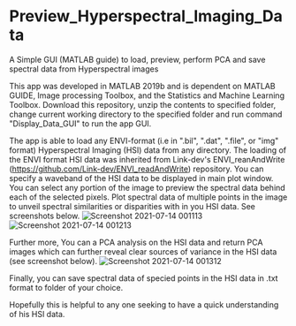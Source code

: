 # Preview_Hyperspectral_Imaging_Data
A Simple GUI (MATLAB guide) to load, preview, perform PCA and save spectral data from Hyperspectral images

This app was developed in MATLAB 2019b and is dependent on MATLAB GUIDE, Image processing Toolbox, and the Statistics and Machine Learning Toolbox.
Download this repository, unzip the contents to specified folder, change current working directory to the specified folder and run command "Display_Data_GUI" to run the app GUI.

The app is able to load any ENVI-format (i.e in ".bil", ".dat", ".file", or "img" format) Hyperspectral Imaging (HSI) data from any directory. The loading of the ENVI format HSI data was inherited from Link-dev's ENVI_reanAndWrite (https://github.com/Link-dev/ENVI_readAndWrite) repository.
You can specify a waveband of the HSI data to be displayed in main plot window. You can select any portion of the image to preview the spectral data behind each of the selected pixels. Plot spectral data of multiple points in the image to unveil spectral similarities or disparities with in you HSI data. See screenshots below.
![Screenshot 2021-07-14 001113](https://user-images.githubusercontent.com/49397327/125479710-763d24fc-12c7-48ad-99b5-c11ad043f130.png)
![Screenshot 2021-07-14 001213](https://user-images.githubusercontent.com/49397327/125479974-27385dc6-2e22-4f0e-8c9b-dd0334ef533b.png)

Further more, You can a PCA analysis on the HSI data and return PCA images which can further reveal clear sources of variance in the HSI data (see screenshot below).
![Screenshot 2021-07-14 001312](https://user-images.githubusercontent.com/49397327/125480542-e4a84c2a-2950-4b56-958a-54579be0b292.png)

Finally, you can save spectral data of specied points in the HSI data in .txt format to folder of your choice.

Hopefully this is helpful to any one seeking to have a quick understanding of his HSI data.

